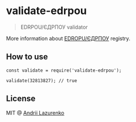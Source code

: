 # validate-edrpou

> EDRPOU/ЄДРПОУ validator

More information about [EDROPU/ЄДРПОУ](https://uk.wikipedia.org/wiki/%D0%9A%D0%BE%D0%B4_%D0%84%D0%94%D0%A0%D0%9F%D0%9E%D0%A3) registry.

## How to use
```
const validate = require('validate-edrpou');

validate(32813827); // true
```

## License
MIT @ [Andrii Lazurenko](https://twitter.com/andriilazurenko)